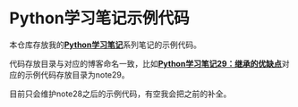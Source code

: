 # Python学习笔记示例代码

本仓库存放我的[**Python学习笔记**](https://blog.icexmoon.xyz/?cat=87)系列笔记的示例代码。

代码存放目录与对应的博客命名一致，比如[**Python学习笔记29：继承的优缺点**](https://blog.icexmoon.xyz/?p=140)对应的示例代码存放目录为note29。

目前只会维护note28之后的示例代码，有空我会把之前的补全。

